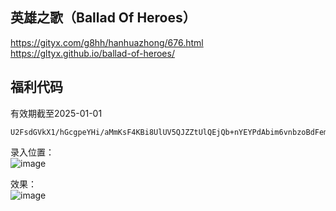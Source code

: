 ## 英雄之歌（Ballad Of Heroes）  
https://gityx.com/g8hh/hanhuazhong/676.html
https://gltyx.github.io/ballad-of-heroes/

## 福利代码
有效期截至2025-01-01
```
U2FsdGVkX1/hGcgpeYHi/aMmKsF4KBi8UlUV5QJZZtUlQEjQb+nYEYPdAbim6vnbzoBdFemztstHooQP0Rl0sfekaLH7Wryf1S1FyrPay244yjksTyByZpNt3uVAo5p/C0kvcDp9MBzIiztK1KcMpA==
```
录入位置：  
![image](https://github.com/pjy612/gityx-cheat/assets/4072526/23b69636-862d-47d6-8f10-231c4dd17d88)

效果：  
![image](https://github.com/pjy612/gityx-cheat/assets/4072526/8a07d72d-983a-4570-afca-df4defb32983)
